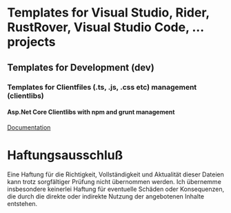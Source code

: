 # Templates for Visual Studio, Rider, RustRover, Visual Studio Code, ... projects
## Templates for Development (dev)
### Templates for Clientfiles (.ts, .js, .css etc) management (clientlibs)
#### Asp.Net Core Clientlibs with npm and grunt management
[Documentation](dev/clientlibs/grunt.md)
# Haftungsausschluß
Eine Haftung für die Richtigkeit, Vollständigkeit und Aktualität dieser Dateien kann trotz sorgfältiger Prüfung nicht übernommen werden. Ich übernemme insbesondere keinerlei Haftung für eventuelle Schäden oder Konsequenzen, die durch die direkte oder indirekte Nutzung der angebotenen Inhalte entstehen.
